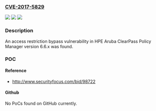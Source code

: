 ### [CVE-2017-5829](https://cve.mitre.org/cgi-bin/cvename.cgi?name=CVE-2017-5829)
![](https://img.shields.io/static/v1?label=Product&message=Aruba%20ClearPass%20Policy%20Manager&color=blue)
![](https://img.shields.io/static/v1?label=Version&message=6.6.x%20&color=brightgreen)
![](https://img.shields.io/static/v1?label=Vulnerability&message=access%20restriction%20bypass&color=brightgreen)

### Description

An access restriction bypass vulnerability in HPE Aruba ClearPass Policy Manager version 6.6.x was found.

### POC

#### Reference
- http://www.securityfocus.com/bid/98722

#### Github
No PoCs found on GitHub currently.

